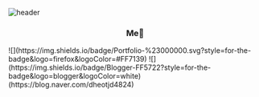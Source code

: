![header](https://capsule-render.vercel.app/api?type=WAVE&height=300&text=DaesungOh)

<h3 align="center">Me👋</h3>
![](https://img.shields.io/badge/Portfolio-%23000000.svg?style=for-the-badge&logo=firefox&logoColor=#FF7139) ![](https://img.shields.io/badge/Blogger-FF5722?style=for-the-badge&logo=blogger&logoColor=white)(https://blog.naver.com/dheotjd4824)
